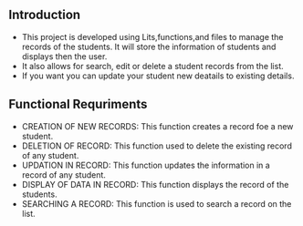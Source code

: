 ## Introduction
 * This project is developed using Lits,functions,and files to manage the records of the students. It will store the information of students and displays then the user.
 * It also allows for search, edit or delete a student records from the list.
 * If you want you can update your student new deatails to existing details.
 
 ## Functional Requriments
   * CREATION OF NEW RECORDS: This function creates a record foe a new student.
   * DELETION OF RECORD: This function used to delete the existing record of any student.
   * UPDATION IN RECORD: This function updates the information in a record of any student.
   * DISPLAY OF DATA IN RECORD: This function displays the record of the students.
   * SEARCHING A RECORD: This function is used to search a record on the list.



